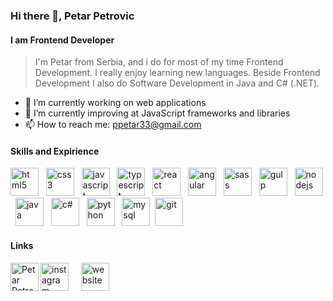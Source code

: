 ### Hi there 👋, Petar Petrovic
#### I am Frontend Developer
>I'm Petar from Serbia, and i do for most of my time Frontend Development. I really enjoy learning new languages. Beside Frontend Development I also do Software Development in Java and C# (.NET).

- 🔭 I’m currently working on web applications
- 🌱 I’m currently improving at JavaScript frameworks and libraries
- 📫 How to reach me: ppetar33@gmail.com

#### Skills and Expirience
<img src='https://user-images.githubusercontent.com/82830616/141116456-f3fa4e6c-ee83-4b8b-80d2-62e45eb79b54.png' alt='html5' height='45'> &nbsp;  <img src='https://user-images.githubusercontent.com/82830616/141116535-10b911b2-1a27-45d9-8dd8-7c484e9c45f9.png' alt='css3' height='45'> &nbsp;  <img src='https://user-images.githubusercontent.com/82830616/141117177-ad3e990f-111f-4120-aaa6-1876fd69298b.png' alt='javascript' height='45'> &nbsp; <img src='https://user-images.githubusercontent.com/82830616/156931003-edaaf3d0-11e2-453a-b172-c7a7a8ea3464.png' alt='typescript' height='45'> &nbsp; <img src='https://user-images.githubusercontent.com/82830616/149636297-c926023f-9adb-46fa-bcfd-3b3b88b2de7b.png' alt='react' height='45'> &nbsp; <img src='https://user-images.githubusercontent.com/82830616/173853696-e946ed88-6fd9-4028-80e4-008baaf13a0d.png' alt='angular' height='45'> &nbsp; <img src='https://user-images.githubusercontent.com/82830616/141117083-10c20140-0786-4b8f-966d-e9f68bf07ad4.png' alt='sass' height='45'> &nbsp; <img src='https://user-images.githubusercontent.com/82830616/141116902-607bb7cf-a09b-4416-8764-5dddd25af491.png' alt='gulp' height='45'> &nbsp; <img src='https://user-images.githubusercontent.com/82830616/156931767-28949b53-8d5d-41b8-a998-826b932dd574.svg' alt='nodejs' height='45'> &nbsp; <img src='https://user-images.githubusercontent.com/82830616/141117310-2fdc317e-1131-4341-8e6f-98a57714ce1c.png' alt='java' height='45'>  &nbsp; <img src='https://user-images.githubusercontent.com/82830616/141117567-bb1afe1a-c5aa-4796-8b6a-c2a91585a3ed.png' alt='c#' height='45'>  &nbsp; <img src='https://user-images.githubusercontent.com/82830616/141117708-b21d0258-eee3-4f62-8d66-e4d45bbc0e4e.png' alt='python' height='45'> &nbsp; <img src='https://user-images.githubusercontent.com/82830616/141117784-dff1f6ca-9ca4-4f76-90fd-16b5ad046df2.png' alt='mysql' height='45'>  &nbsp;<img src='https://user-images.githubusercontent.com/82830616/141118015-d6dfb23d-7ab3-4b74-801f-07a3adbff501.png' alt='git' height='45'> 


#### Links
 [<img src='https://user-images.githubusercontent.com/82830616/141118246-818be75e-8ce6-4011-ae21-c8a1aff786d0.png' alt='instagram' height='45'>](https://www.instagram.com/petrex_____/) &nbsp; &nbsp;  [<img src='https://user-images.githubusercontent.com/82830616/142861978-ef69b1da-8a58-4d06-a7f1-b1d8f3be6145.png' alt='website' height='45'>](https://www.petrovicpetar.com)  &nbsp; &nbsp; [<img align="left" alt="Petar Petrovic | LinkedIn" height='45' src="https://upload.wikimedia.org/wikipedia/commons/c/ca/LinkedIn_logo_initials.png" />](https://www.linkedin.com/in/petar-petrović-224480211/)
 
 

